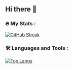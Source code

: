 ## Hi there 👋

<!--
**llao87/llao87** is a ✨ _special_ ✨ repository because its `README.md` (this file) appears on your GitHub profile.

Here are some ideas to get you started:

- 🔭 I’m currently working on ...
- 🌱 I’m currently learning ...
- 👯 I’m looking to collaborate on ...
- 🤔 I’m looking for help with ...
- 💬 Ask me about ...
- 📫 How to reach me: ...
- 😄 Pronouns: ...
- ⚡ Fun fact: ...
-->
### :fire: My Stats :
[![GitHub Streak](http://github-readme-streak-stats.herokuapp.com?user=llao87&theme=dark&background=000000)](https://git.io/streak-stats)

### :hammer_and_wrench: Languages and Tools :
[![Top Langs](https://github-readme-stats.vercel.app/api/top-langs/?username=llao87)](https://github.com/anuraghazra/github-readme-stats)
